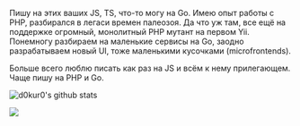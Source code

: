 Пишу на этих ваших JS, TS, что-то могу на Go.
Имею опыт работы с PHP, разбирался в легаси времен палеозоя. Да что уж там, все ещё на поддержке огромный, монолитный PHP мутант на первом Yii. Понемногу разбираем на маленькие сервисы на Go, заодно разрабатываем новый UI, тоже маленькими кусочками (microfrontends).


Больше всего люблю писать как раз на JS и всём к нему прилегающем.
Чаще пишу на PHP и Go.


![d0kur0's github stats](https://github-readme-stats.vercel.app/api?username=d0kur0&show_icons=true&theme=radical&count_private=true)


![](https://komarev.com/ghpvc/?username=d0kur0&label=?-23qfAF12)
